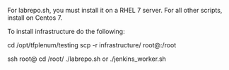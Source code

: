 For labrepo.sh, you must install it on a RHEL 7 server. For all other scripts, install on Centos 7.

To install infrastructure do the following:

cd /opt/tfplenum/testing
scp -r infrastructure/ root@<ip of target>:/root

ssh root@<ip of target>
cd /root/
./labrepo.sh
or
./jenkins_worker.sh
